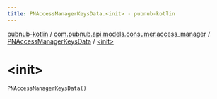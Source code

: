 ```yaml
---
title: PNAccessManagerKeysData.<init> - pubnub-kotlin
---
```


[pubnub-kotlin](../../index.html) / [com.pubnub.api.models.consumer.access_manager](../index.html) / [PNAccessManagerKeysData](index.html) / [&lt;init&gt;](./-init-.html)

# &lt;init&gt;

`PNAccessManagerKeysData()`